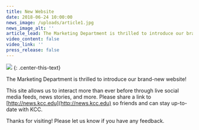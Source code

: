```yaml
---
title: New Website
date: 2018-06-24 10:00:00
news_image: /uploads/article1.jpg
news_image_alt: ''
article_lead: The Marketing Department is thrilled to introduce our brand-new website!
video_content: false
video_link: ''
press_release: false
---
```


![](/uploads/kcc-night-photo.jpg)
{: .center-this-text}

The Marketing Department is thrilled to introduce our brand-new website!

This site allows us to interact more than ever before through live social media feeds, news stories, and more. Please share a link to [http://news.kcc.edu](http://news.kcc.edu) so friends and can stay up-to-date with KCC.

Thanks for visiting! Please let us know if you have any feedback.
